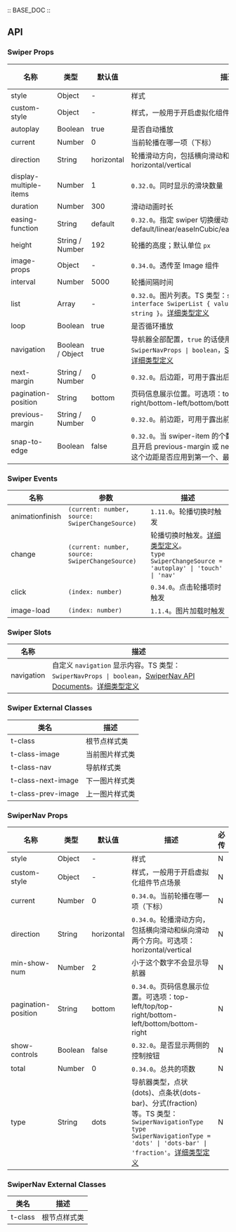 :: BASE_DOC ::

## API

### Swiper Props

名称 | 类型 | 默认值 | 描述 | 必传
-- | -- | -- | -- | --
style | Object | - | 样式 | N
custom-style | Object | - | 样式，一般用于开启虚拟化组件节点场景 | N
autoplay | Boolean | true | 是否自动播放 | N
current | Number | 0 | 当前轮播在哪一项（下标） | N
direction | String | horizontal | 轮播滑动方向，包括横向滑动和纵向滑动两个方向。可选项：horizontal/vertical | N
display-multiple-items | Number | 1 | `0.32.0`。同时显示的滑块数量 | N
duration | Number | 300 | 滑动动画时长 | N
easing-function | String | default | `0.32.0`。指定 swiper 切换缓动动画类型。可选项：default/linear/easeInCubic/easeOutCubic/easeInOutCubic | N
height | String / Number | 192 | 轮播的高度；默认单位 `px` | N
image-props | Object | - | `0.34.0`。透传至 Image 组件 | N
interval | Number | 5000 | 轮播间隔时间 | N
list | Array | - | `0.32.0`。图片列表。TS 类型：`string[] \| SwiperList[]` `interface SwiperList { value: string, ariaLabel: string }`。[详细类型定义](https://github.com/Tencent/tdesign-miniprogram/blob/develop/packages/components/swiper/type.ts) | N
loop | Boolean | true | 是否循环播放 | N
navigation | Boolean / Object | true | 导航器全部配置，`true` 的话使用默认配置。TS 类型：`SwiperNavProps \| boolean`，[SwiperNav API Documents](./swiper-nav?tab=api)。[详细类型定义](https://github.com/Tencent/tdesign-miniprogram/blob/develop/packages/components/swiper/type.ts) | N
next-margin | String / Number | 0 | `0.32.0`。后边距，可用于露出后一项的一小部分。默认单位 `px` | N
pagination-position | String | bottom | 页码信息展示位置。可选项：top-left/top/top-right/bottom-left/bottom/bottom-right | N
previous-margin | String / Number | 0 | `0.32.0`。前边距，可用于露出前一项的一小部分。默认单位 `px` | N
snap-to-edge | Boolean | false | `0.32.0`。当 swiper-item 的个数大于等于 2，关闭 circular 并且开启 previous-margin 或 next-margin 的时候，可以指定这个边距是否应用到第一个、最后一个元素 | N

### Swiper Events

名称 | 参数 | 描述
-- | -- | --
animationfinish | `(current: number, source: SwiperChangeSource)` | `1.11.0`。轮播切换时触发
change | `(current: number, source: SwiperChangeSource)` | 轮播切换时触发。[详细类型定义](https://github.com/Tencent/tdesign-miniprogram/blob/develop/packages/components/swiper/type.ts)。<br/>`type SwiperChangeSource = 'autoplay' \| 'touch' \| 'nav'`<br/>
click | `(index: number)` | `0.34.0`。点击轮播项时触发
image-load | `(index: number)` | `1.1.4`。图片加载时触发

### Swiper Slots

名称 | 描述
-- | --
navigation | 自定义 `navigation` 显示内容。TS 类型：`SwiperNavProps \| boolean`，[SwiperNav API Documents](./swiper-nav?tab=api)。[详细类型定义](https://github.com/Tencent/tdesign-miniprogram/blob/develop/packages/components/swiper/type.ts)

### Swiper External Classes

类名 | 描述
-- | --
t-class | 根节点样式类
t-class-image | 当前图片样式类
t-class-nav | 导航样式类
t-class-next-image | 下一图片样式类
t-class-prev-image | 上一图片样式类


### SwiperNav Props

名称 | 类型 | 默认值 | 描述 | 必传
-- | -- | -- | -- | --
style | Object | - | 样式 | N
custom-style | Object | - | 样式，一般用于开启虚拟化组件节点场景 | N
current | Number | 0 | `0.34.0`。当前轮播在哪一项（下标） | N
direction | String | horizontal | `0.34.0`。轮播滑动方向，包括横向滑动和纵向滑动两个方向。可选项：horizontal/vertical | N
min-show-num | Number | 2 | 小于这个数字不会显示导航器 | N
pagination-position | String | bottom | `0.34.0`。页码信息展示位置。可选项：top-left/top/top-right/bottom-left/bottom/bottom-right | N
show-controls | Boolean | false | `0.32.0`。是否显示两侧的控制按钮 | N
total | Number | 0 | `0.34.0`。总共的项数 | N
type | String | dots | 导航器类型，点状(dots)、点条状(dots-bar)、分式(fraction)等。TS 类型：`SwiperNavigationType` `type SwiperNavigationType = 'dots' \| 'dots-bar' \| 'fraction'`。[详细类型定义](https://github.com/Tencent/tdesign-miniprogram/blob/develop/packages/components/swiper-nav/type.ts) | N

### SwiperNav External Classes

类名 | 描述
-- | --
t-class | 根节点样式类
